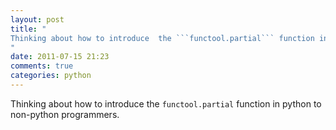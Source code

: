 ```yaml
---
layout: post
title: "
Thinking about how to introduce  the ```functool.partial``` function in python to non-python programmers.
"
date: 2011-07-15 21:23
comments: true
categories: python
---
```


Thinking about how to introduce  the ```functool.partial``` function in python to non-python programmers.

